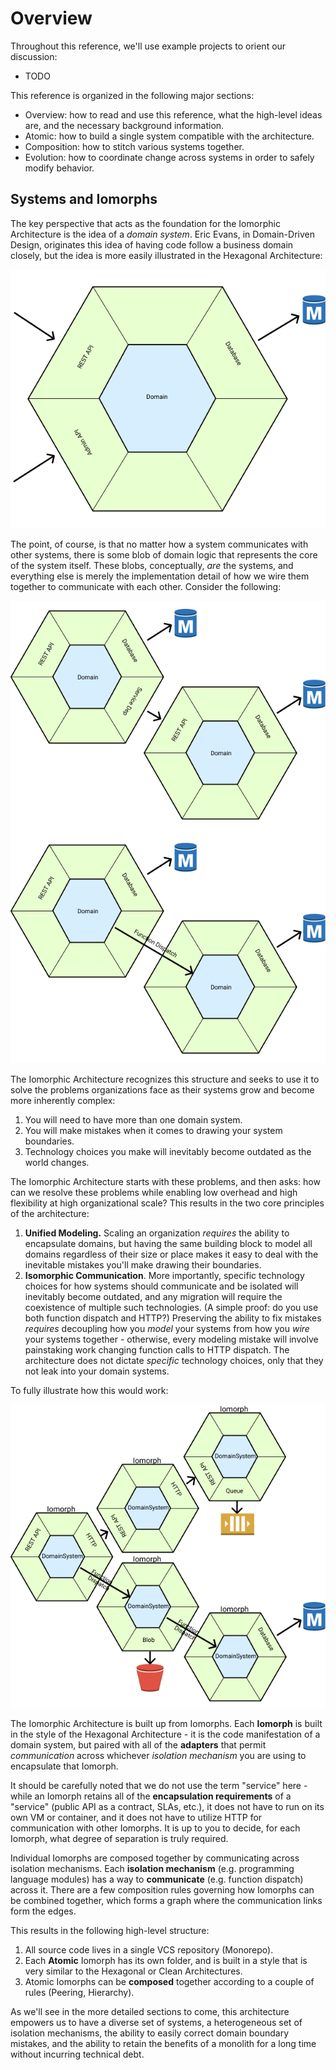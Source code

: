 # Overview

Throughout this reference, we'll use example projects to orient our discussion:

* TODO

This reference is organized in the following major sections:

* Overview: how to read and use this reference, what the high-level ideas are, and the necessary background information.
* Atomic: how to build a single system compatible with the architecture.
* Composition: how to stitch various systems together.
* Evolution: how to coordinate change across systems in order to safely modify behavior.

## Systems and Iomorphs

The key perspective that acts as the foundation for the Iomorphic Architecture is the idea of a _domain system_.  Eric Evans, in Domain-Driven Design, originates this idea of having code follow a business domain closely, but the idea is more easily illustrated in the Hexagonal Architecture:

![](../.gitbook/assets/hexarch.png)

The point, of course, is that no matter how a system communicates with other systems, there is some blob of domain logic that represents the core of the system itself.  These blobs, conceptually, _are_ the systems, and everything else is merely the implementation detail of how we wire them together to communicate with each other.  Consider the following:

![](../.gitbook/assets/comparison.png)

The Iomorphic Architecture recognizes this structure and seeks to use it to solve the problems organizations face as their systems grow and become more inherently complex:

1. You will need to have more than one domain system.
2. You will make mistakes when it comes to drawing your system boundaries.
3. Technology choices you make will inevitably become outdated as the world changes.

The Iomorphic Architecture starts with these problems, and then asks: how can we resolve these problems while enabling low overhead and high flexibility at high organizational scale?  This results in the two core principles of the architecture:

1. **Unified Modeling.**  Scaling an organization _requires_ the ability to encapsulate domains, but having the same building block to model all domains regardless of their size or place makes it easy to deal with the inevitable mistakes you'll make drawing their boundaries.
2. **Isomorphic Communication**.  More importantly, specific technology choices for how systems should communicate and be isolated will inevitably become outdated, and any migration will require the coexistence of multiple such technologies.  \(A simple proof: do you use both function dispatch and HTTP?\)  Preserving the ability to fix mistakes _requires_ decoupling how you _model_ your systems from how you _wire_ your systems together - otherwise, every modeling mistake will involve painstaking work changing function calls to HTTP dispatch.  The architecture does not dictate _specific_ technology choices, only that they not leak into your domain systems.

To fully illustrate how this would work:

![](../.gitbook/assets/iomorphic.png)

The Iomorphic Architecture is built up from Iomorphs.  Each **Iomorph** is built in the style of the Hexagonal Architecture - it is the code manifestation of a domain system, but paired with all of the **adapters** that permit _communication_ across whichever _isolation mechanism_ you are using to encapsulate that Iomorph.

It should be carefully noted that we do not use the term "service" here - while an Iomorph retains all of the **encapsulation requirements** of a "service" \(public API as a contract, SLAs, etc.\), it does not have to run on its own VM or container, and it does not have to utilize HTTP for communication with other Iomorphs.  It is up to you to decide, for each Iomorph, what degree of separation is truly required.

Individual Iomorphs are composed together by communicating across isolation mechanisms.  Each **isolation mechanism** \(e.g. programming language modules\) has a way to **communicate** \(e.g. function dispatch\) across it.  There are a few composition rules governing how Iomorphs can be combined together, which forms a graph where the communication links form the edges.

This results in the following high-level structure:

1. All source code lives in a single VCS repository \(Monorepo\).
2. Each **Atomic** Iomorph has its own folder, and is built in a style that is very similar to the Hexagonal or Clean Architectures.
3. Atomic Iomorphs can be **composed** together according to a couple of rules \(Peering, Hierarchy\).

As we'll see in the more detailed sections to come, this architecture empowers us to have a diverse set of systems, a heterogeneous set of isolation mechanisms, the ability to easily correct domain boundary mistakes, and the ability to retain the benefits of a monolith for a long time without incurring technical debt.

